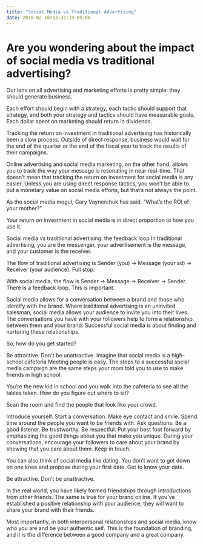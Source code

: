 ```yaml
---
title: "Social Media vs Traditional Advertising"
date: 2018-02-16T13:32:19-05:00
---
```


Are you wondering about the impact of social media vs traditional advertising?
==============================================================================

Our lens on all advertising and marketing efforts is pretty simple: they should generate business.

Each effort should begin with a strategy, each tactic should support that strategy, and both your strategy and tactics should have measurable goals. Each dollar spent on marketing should return in dividends.

Tracking the return on investment in traditional advertising has historically been a slow process. Outside of direct response, business would wait for the end of the quarter or the end of the fiscal year to track the results of their campaigns.

Online advertising and social media marketing, on the other hand, allows you to track the way your message is resonating in near real-time. That doesn’t mean that tracking the return on investment for social media is any easier. Unless you are using direct response tactics, you won’t be able to put a monetary value on social media efforts, but that’s not always the point.

As the social media mogul, Gary Vaynerchuk has said, “What’s the ROI of your mother?”

Your return on investment in social media is in direct proportion to how you use it.

Social media vs traditional advertising: the feedback loop
In traditional advertising, you are the messenger, your advertisement is the message, and your customer is the receiver.

The flow of traditional advertising is Sender (you) -> Message (your ad) -> Receiver (your audience). Full stop.

With social media, the flow is Sender -> Message -> Receiver -> Sender. There is a feedback loop. This is important.

Social media allows for a conversation between a brand and those who identify with the brand. Where traditional advertising is an uninvited salesman, social media allows your audience to invite you into their lives. The conversations you have with your followers help to form a relationship between them and your brand. Successful social media is about finding and nurturing these relationships.

So, how do you get started?

Be attractive. Don't be unattractive.
Imagine that social media is a high-school cafeteria
Meeting people is easy. The steps to a successful social media campaign are the same steps your mom told you to use to make friends in high school.

You’re the new kid in school and you walk into the cafeteria to see all the tables taken. How do you figure out where to sit?

Scan the room and find the people that look like your crowd.

Introduce yourself. Start a conversation. Make eye contact and smile. Spend time around the people you want to be friends with. Ask questions. Be a good listener. Be trustworthy. Be respectful. Put your best foot forward by emphasizing the good things about you that make you unique. During your conversations, encourage your followers to care about your brand by showing that you care about them. Keep in touch.

You can also think of social media like dating. You don’t want to get down on one knee and propose during your first date. Get to know your date.

Be attractive. Don’t be unattractive.

In the real world, you have likely formed friendships through introductions from other friends. The same is true for your brand online. If you’ve established a positive relationship with your audience, they will want to share your brand with their friends.

Most importantly, in both interpersonal relationships and social media, know who you are and be your authentic self. This is the foundation of branding, and it is the difference between a good company and a great company.

